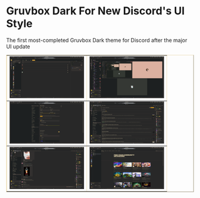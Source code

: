 # Gruvbox Dark For New Discord's UI Style

The first most-completed Gruvbox Dark theme for Discord after the major UI update

<table border="1" style="border-color: #ebdbb2">
    <tr>
        <td><img src="./assets/preview-1.png" alt="Preview 1" width="200"></td>
        <td><img src="./assets/preview-2.png" alt="Preview 2" width="200"></td>
    </tr>
    <tr>
        <td><img src="./assets/preview-3.png" alt="Preview 3" width="200"></td>
        <td><img src="./assets/preview-4.png" alt="Preview 4" width="200"></td>
    </tr>
    <tr>
        <td><img src="./assets/preview-5.png" alt="Preview 5" width="200"></td>
        <td><img src="./assets/preview-6.png" alt="Preview 6" width="200"></td>
    </tr>
</table>
